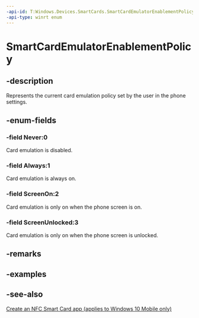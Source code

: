 ```yaml
---
-api-id: T:Windows.Devices.SmartCards.SmartCardEmulatorEnablementPolicy
-api-type: winrt enum
---
```


<!-- Enumeration syntax
public enum Windows.Devices.SmartCards.SmartCardEmulatorEnablementPolicy : int
-->

# SmartCardEmulatorEnablementPolicy

## -description
Represents the current card emulation policy set by the user in the phone settings.

## -enum-fields
### -field Never:0
Card emulation is disabled.

### -field Always:1
Card emulation is always on.

### -field ScreenOn:2
Card emulation is only on when the phone screen is on.

### -field ScreenUnlocked:3
Card emulation is only on when the phone screen is unlocked.


## -remarks

## -examples

## -see-also
[Create an NFC Smart Card app (applies to Windows 10 Mobile only)](/windows/uwp/devices-sensors/host-card-emulation)

